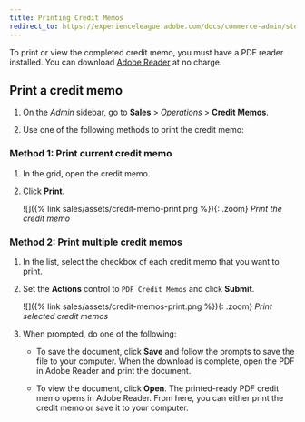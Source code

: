 ```yaml
---
title: Printing Credit Memos
redirect_to: https://experienceleague.adobe.com/docs/commerce-admin/stores-sales/order-management/credit-memos/credit-memo-create.html#print-a-credit-memo
---
```


To print or view the completed credit memo, you must have a PDF reader installed. You can download [Adobe Reader][1] at no charge.

## Print a credit memo

1. On the _Admin_ sidebar, go to **Sales** > _Operations_ > **Credit Memos**.

1. Use one of the following methods to print the credit memo:

### Method 1: Print current credit memo

1. In the grid, open the credit memo.

1. Click **Print**.

   ![]({% link sales/assets/credit-memo-print.png %}){: .zoom}
   _Print the credit memo_

### Method 2: Print multiple credit memos

1. In the list, select the checkbox of each credit memo that you want to print.

1. Set the **Actions** control to `PDF Credit Memos` and click **Submit**.

   ![]({% link sales/assets/credit-memos-print.png %}){: .zoom}
   _Print selected credit memos_

1. When prompted, do one of the following:

   - To save the document, click **Save** and follow the prompts to save the file to your computer. When the download is complete, open the PDF in Adobe Reader and print the document.

   - To view the document, click **Open**. The printed-ready PDF credit memo opens in Adobe Reader. From here, you can either print the credit memo or save it to your computer.

[1]: https://www.adobe.com/acrobat/pdf-reader.html "Get Adobe Reader"
